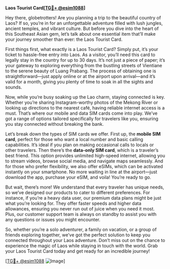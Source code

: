 **Laos Tourist Card[[TG💪+ @esim1088](https://t.me/s/esim1088)]**

Hey there, globetrotters! Are you planning a trip to the beautiful country of Laos? If so, you’re in for an unforgettable adventure filled with lush jungles, ancient temples, and vibrant culture. But before you dive into the heart of this Southeast Asian gem, let’s talk about one essential item that’ll make your journey smoother than ever: the Laos Tourist Card.

First things first, what exactly is a Laos Tourist Card? Simply put, it’s your ticket to hassle-free entry into Laos. As a visitor, you’ll need this card to legally stay in the country for up to 30 days. It’s not just a piece of paper; it’s your gateway to exploring everything from the bustling streets of Vientiane to the serene beauty of Luang Prabang. The process of obtaining one is straightforward—just apply online or at the airport upon arrival—and it’s valid for a month, giving you plenty of time to soak in all the sights and sounds.

Now, while you’re busy soaking up the Lao charm, staying connected is key. Whether you’re sharing Instagram-worthy photos of the Mekong River or looking up directions to the nearest café, having reliable internet access is a must. That’s where our mobile and data SIM cards come into play. We’ve got a range of options tailored specifically for travelers like you, ensuring you stay connected without breaking the bank.

Let’s break down the types of SIM cards we offer. First up, the **mobile SIM card**, perfect for those who want a local number and basic calling capabilities. It’s ideal if you plan on making occasional calls to locals or other travelers. Then there’s the **data-only SIM card**, which is a traveler’s best friend. This option provides unlimited high-speed internet, allowing you to stream videos, browse social media, and navigate maps seamlessly. And for those who prefer flexibility, we also offer eSIMs, which can be activated instantly on your smartphone. No more waiting in line at the airport—just download the app, purchase your eSIM, and voila! You’re ready to go.

But wait, there’s more! We understand that every traveler has unique needs, so we’ve designed our products to cater to different preferences. For instance, if you’re a heavy data user, our premium data plans might be just what you’re looking for. They offer faster speeds and higher data allowances, ensuring you never run out of juice when you need it most. Plus, our customer support team is always on standby to assist you with any questions or issues you might encounter.

So, whether you’re a solo adventurer, a family on vacation, or a group of friends exploring together, we’ve got the perfect solution to keep you connected throughout your Laos adventure. Don’t miss out on the chance to experience the magic of Laos while staying in touch with the world. Grab your Laos Tourist Card today and get ready for an incredible journey!

[[TG💪+ @esim1088](https://t.me/s/esim1088) ![Image](https://i.postimg.cc/Y0z9fWf4/image.png)]